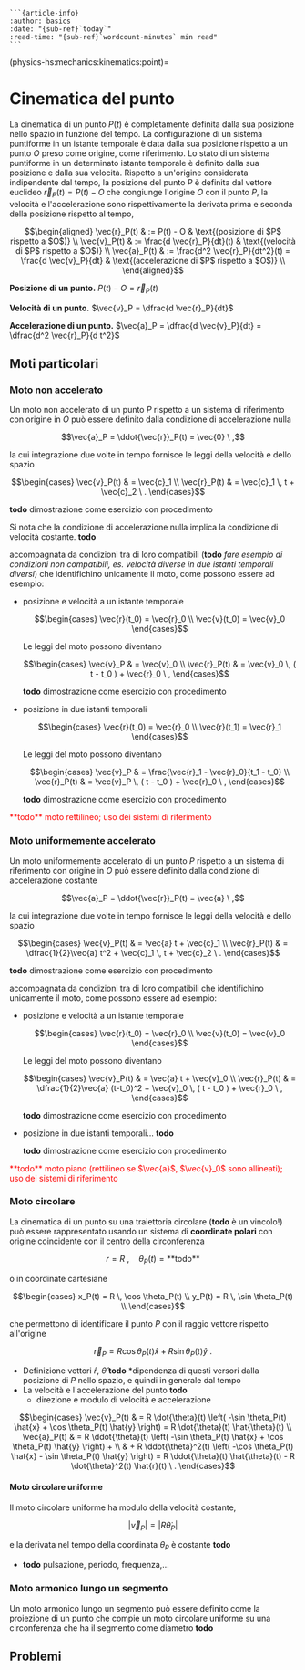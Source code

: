 ````{only} html
```{article-info}
:author: basics
:date: "{sub-ref}`today`"
:read-time: "{sub-ref}`wordcount-minutes` min read"
```
````

(physics-hs:mechanics:kinematics:point)=
# Cinematica del punto

La cinematica di un punto $P(t)$ è completamente definita dalla sua posizione nello spazio in funzione del tempo. La configurazione di un sistema puntiforme in un istante temporale è data dalla sua posizione rispetto a un punto $O$ preso come origine, come riferimento. Lo stato di un sistema puntiforme in un determinato istante temporale è definito dalla sua posizione e dalla sua velocità. Rispetto a un'origine considerata indipendente dal tempo, la posizione del punto $P$ è definita dal vettore euclideo $\vec{r}_P(t) = P(t) - O$ che congiunge l'origine $O$ con il punto $P$, la velocità e l'accelerazione sono rispettivamente la derivata prima e seconda della posizione rispetto al tempo,

$$\begin{aligned}
   \vec{r}_P(t) & := P(t) - O & \text{(posizione di $P$ rispetto a $O$)} \\
   \vec{v}_P(t) & := \frac{d \vec{r}_P}{dt}(t) & \text{(velocità di $P$ rispetto a $O$)} \\
   \vec{a}_P(t) & := \frac{d^2 \vec{r}_P}{dt^2}(t) = \frac{d \vec{v}_P}{dt} & \text{(accelerazione di $P$ rispetto a $O$)} \\
\end{aligned}$$

**Posizione di un punto.** $P(t) - O = \vec{r}_P(t)$

**Velocità di un punto.** $\vec{v}_P = \dfrac{d \vec{r}_P}{dt}$

**Accelerazione di un punto.** $\vec{a}_P = \dfrac{d \vec{v}_P}{dt} = \dfrac{d^2 \vec{r}_P}{d t^2}$

## Moti particolari
### Moto non accelerato
Un moto non accelerato di un punto $P$ rispetto a un sistema di riferimento con origine in $O$ può essere definito dalla condizione di accelerazione nulla 

$$\vec{a}_P = \ddot{\vec{r}}_P(t) = \vec{0} \ ,$$

la cui integrazione due volte in tempo fornisce le leggi della velocità e dello spazio

$$\begin{cases}
  \vec{v}_P(t) & = \vec{c}_1 \\
  \vec{r}_P(t) & = \vec{c}_1 \, t + \vec{c}_2 \ .
\end{cases}$$

**todo** dimostrazione come esercizio con procedimento

Si nota che la condizione di accelerazione nulla implica la condizione di velocità costante. **todo**

accompagnata da condizioni tra di loro compatibili (**todo** *fare esempio di condizioni non compatibili, es. velocità diverse in due istanti temporali diversi*) che identifichino unicamente il moto, come possono essere ad esempio:

- posizione e velocità a un istante temporale

  $$\begin{cases}
    \vec{r}(t_0) = \vec{r}_0 \\
    \vec{v}(t_0) = \vec{v}_0
  \end{cases}$$
 
  Le leggi del moto possono diventano 

  $$\begin{cases}
    \vec{v}_P    & = \vec{v}_0  \\
    \vec{r}_P(t) & = \vec{v}_0 \, ( t - t_0 ) + \vec{r}_0 \ ,
  \end{cases}$$

  **todo** dimostrazione come esercizio con procedimento

- posizione in due istanti temporali

  $$\begin{cases}
    \vec{r}(t_0) = \vec{r}_0 \\
    \vec{r}(t_1) = \vec{r}_1
  \end{cases}$$

  Le leggi del moto possono diventano 

  $$\begin{cases}
    \vec{v}_P    & = \frac{\vec{r}_1 - \vec{r}_0}{t_1 - t_0} \\
    \vec{r}_P(t) & = \vec{v}_P \, ( t - t_0 ) + \vec{r}_0 \ ,
  \end{cases}$$
  
  **todo** dimostrazione come esercizio con procedimento

<span style="color:red">
**todo** moto rettilineo; uso dei sistemi di riferimento
</span>

### Moto uniformemente accelerato
Un moto uniformemente accelerato di un punto $P$ rispetto a un sistema di riferimento con origine in $O$ può essere definito dalla condizione di accelerazione costante

$$\vec{a}_P = \ddot{\vec{r}}_P(t) = \vec{a} \ ,$$

la cui integrazione due volte in tempo fornisce le leggi della velocità e dello spazio

$$\begin{cases}
  \vec{v}_P(t) & = \vec{a} t               + \vec{c}_1 \\
  \vec{r}_P(t) & = \dfrac{1}{2}\vec{a} t^2 + \vec{c}_1 \, t + \vec{c}_2 \ .
\end{cases}$$

**todo** dimostrazione come esercizio con procedimento

accompagnata da condizioni tra di loro compatibili che identifichino unicamente il moto, come possono essere ad esempio:

- posizione e velocità a un istante temporale

  $$\begin{cases}
    \vec{r}(t_0) = \vec{r}_0 \\
    \vec{v}(t_0) = \vec{v}_0
  \end{cases}$$
 
  Le leggi del moto possono diventano 

  $$\begin{cases}
    \vec{v}_P(t) & = \vec{a} t                     + \vec{v}_0  \\
    \vec{r}_P(t) & = \dfrac{1}{2}\vec{a} (t-t_0)^2 + \vec{v}_0 \, ( t - t_0 ) + \vec{r}_0 \ ,
  \end{cases}$$

  **todo** dimostrazione come esercizio con procedimento

- posizione in due istanti temporali... **todo**
  
  **todo** dimostrazione come esercizio con procedimento

<span style="color:red">
**todo** moto piano (rettilineo se $\vec{a}$, $\vec{v}_0$ sono allineati); uso dei sistemi di riferimento
</span>

### Moto circolare
La cinematica di un punto su una traiettoria circolare (**todo** è un vincolo!) può essere rappresentato usando un sistema di **coordinate polari** con origine coincidente con il centro della circonferenza

$$r = R \ , \quad \theta_P(t)=\text{**todo**}$$

o in coordinate cartesiane

$$\begin{cases}
 x_P(t) = R \, \cos \theta_P(t) \\
 y_P(t) = R \, \sin \theta_P(t) \\
\end{cases}$$

che permettono di identificare il punto $P$ con il raggio vettore rispetto all'origine

$$\vec{r}_P = R \cos \theta_P(t) \hat{x} + R \sin \theta_P(t) \hat{y} \ .$$

- Definizione vettori $\hat{r}$, $\hat{\theta}$ **todo** *dipendenza di questi versori dalla posizione di $P$ nello spazio, e quindi in generale dal tempo
- La velocità e l'accelerazione del punto **todo**
  - direzione e modulo di velocità e accelerazione

$$\begin{cases}
  \vec{v}_P(t) & = R \dot{\theta}(t) \left( -\sin \theta_P(t) \hat{x} + \cos \theta_P(t) \hat{y} \right) = R \dot{\theta}(t) \hat{\theta}(t) \\
  \vec{a}_P(t) & = R \ddot{\theta}(t) \left( -\sin \theta_P(t) \hat{x} + \cos \theta_P(t) \hat{y} \right) + \\
               & + R \ddot{\theta}^2(t) \left( -\cos \theta_P(t) \hat{x} - \sin \theta_P(t) \hat{y} \right)     
                 = R \ddot{\theta}(t) \hat{\theta}(t) - R \dot{\theta}^2(t) \hat{r}(t) \ .
\end{cases}$$

#### Moto circolare uniforme
Il moto circolare uniforme ha modulo della velocità costante, 

$$|\vec{v}_P| = |R \dot \theta_P|$$

e la derivata nel tempo della coordinata $\theta_P$ è costante **todo**

- **todo** pulsazione, periodo, frequenza,...

### Moto armonico lungo un segmento

Un moto armonico lungo un segmento può essere definito come la proiezione di un punto che compie un moto circolare uniforme su una circonferenza che ha il segmento come diametro **todo**



## Problemi




